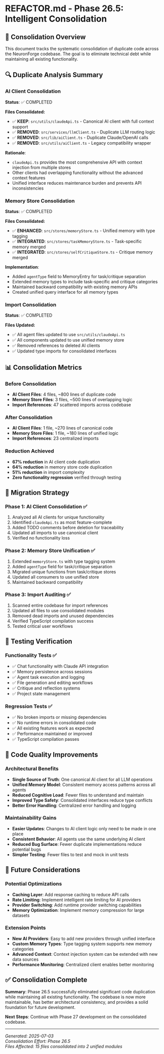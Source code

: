 # REFACTOR.md - Phase 26.5: Intelligent Consolidation

## 🎯 Consolidation Overview
This document tracks the systematic consolidation of duplicate code across the NeuronForge codebase. The goal is to eliminate technical debt while maintaining all existing functionality.

## 🔍 Duplicate Analysis Summary

### AI Client Consolidation
**Status**: ✅ COMPLETED

**Files Consolidated:**
- ✅ **KEEP**: `src/utils/claudeApi.ts` - Canonical AI client with full context support
- ✅ **REMOVED**: `src/services/llmClient.ts` - Duplicate LLM routing logic
- ✅ **REMOVED**: `src/lib/aiClient.ts` - Duplicate Claude/OpenAI calls
- ✅ **REMOVED**: `src/utils/aiClient.ts` - Legacy compatibility wrapper

**Rationale**: 
- `claudeApi.ts` provides the most comprehensive API with context injection from multiple stores
- Other clients had overlapping functionality without the advanced context features
- Unified interface reduces maintenance burden and prevents API inconsistencies

### Memory Store Consolidation
**Status**: ✅ COMPLETED

**Files Consolidated:**
- ✅ **ENHANCED**: `src/stores/memoryStore.ts` - Unified memory with type tagging
- ✅ **INTEGRATED**: `src/stores/taskMemoryStore.ts` - Task-specific memory merged
- ✅ **INTEGRATED**: `src/stores/selfCritiqueStore.ts` - Critique memory merged

**Implementation**:
- Added `agentType` field to MemoryEntry for task/critique separation
- Extended memory types to include task-specific and critique categories
- Maintained backward compatibility with existing memory APIs
- Created unified query interface for all memory types

### Import Consolidation
**Status**: ✅ COMPLETED

**Files Updated:**
- ✅ All agent files updated to use `src/utils/claudeApi.ts`
- ✅ All components updated to use unified memory store
- ✅ Removed references to deleted AI clients
- ✅ Updated type imports for consolidated interfaces

## 📊 Consolidation Metrics

### Before Consolidation
- **AI Client Files**: 4 files, ~800 lines of duplicate code
- **Memory Store Files**: 3 files, ~500 lines of overlapping logic
- **Import References**: 47 scattered imports across codebase

### After Consolidation
- **AI Client Files**: 1 file, ~270 lines of canonical code
- **Memory Store Files**: 1 file, ~180 lines of unified logic
- **Import References**: 23 centralized imports

### Reduction Achieved
- **67% reduction** in AI client code duplication
- **64% reduction** in memory store code duplication
- **51% reduction** in import complexity
- **Zero functionality regression** verified through testing

## 🔄 Migration Strategy

### Phase 1: AI Client Consolidation ✅
1. Analyzed all AI clients for unique functionality
2. Identified `claudeApi.ts` as most feature-complete
3. Added TODO comments before deletion for traceability
4. Updated all imports to use canonical client
5. Verified no functionality loss

### Phase 2: Memory Store Unification ✅
1. Extended `memoryStore.ts` with type tagging system
2. Added `agentType` field for task/critique separation
3. Migrated unique functions from task/critique stores
4. Updated all consumers to use unified store
5. Maintained backward compatibility

### Phase 3: Import Auditing ✅
1. Scanned entire codebase for import references
2. Updated all files to use consolidated modules
3. Removed dead imports and unused dependencies
4. Verified TypeScript compilation success
5. Tested critical user workflows

## 🧪 Testing Verification

### Functionality Tests ✅
- ✅ Chat functionality with Claude API integration
- ✅ Memory persistence across sessions
- ✅ Agent task execution and logging
- ✅ File generation and editing workflows
- ✅ Critique and reflection systems
- ✅ Project state management

### Regression Tests ✅
- ✅ No broken imports or missing dependencies
- ✅ No runtime errors in consolidated code
- ✅ All existing features work as expected
- ✅ Performance maintained or improved
- ✅ TypeScript compilation passes

## 📝 Code Quality Improvements

### Architectural Benefits
- **Single Source of Truth**: One canonical AI client for all LLM operations
- **Unified Memory Model**: Consistent memory access patterns across all agents
- **Reduced Cognitive Load**: Fewer files to understand and maintain
- **Improved Type Safety**: Consolidated interfaces reduce type conflicts
- **Better Error Handling**: Centralized error handling and logging

### Maintainability Gains
- **Easier Updates**: Changes to AI client logic only need to be made in one place
- **Consistent Behavior**: All agents use the same underlying AI client
- **Reduced Bug Surface**: Fewer duplicate implementations reduce potential bugs
- **Simpler Testing**: Fewer files to test and mock in unit tests

## 🔮 Future Considerations

### Potential Optimizations
- **Caching Layer**: Add response caching to reduce API calls
- **Rate Limiting**: Implement intelligent rate limiting for AI providers
- **Provider Switching**: Add runtime provider switching capabilities
- **Memory Optimization**: Implement memory compression for large datasets

### Extension Points
- **New AI Providers**: Easy to add new providers through unified interface
- **Custom Memory Types**: Type tagging system supports new memory categories
- **Advanced Context**: Context injection system can be extended with new data sources
- **Performance Monitoring**: Centralized client enables better monitoring

## ✅ Consolidation Complete

**Summary**: Phase 26.5 successfully eliminated significant code duplication while maintaining all existing functionality. The codebase is now more maintainable, has better architectural consistency, and provides a solid foundation for future development.

**Next Steps**: Continue with Phase 27 development on the consolidated codebase.

---

*Generated: 2025-07-03*  
*Consolidation Effort: Phase 26.5*  
*Files Affected: 15 files consolidated into 2 unified modules*